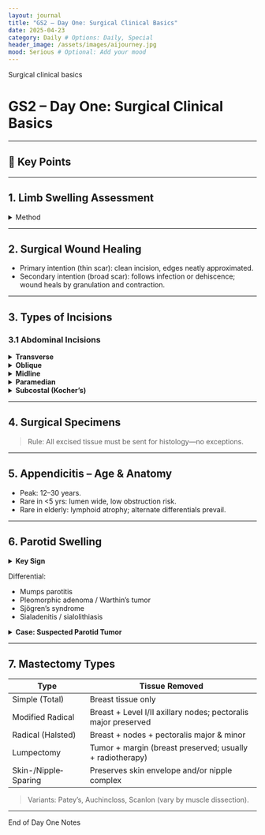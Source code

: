 ```yaml
---
layout: journal
title: "GS2 – Day One: Surgical Clinical Basics"
date: 2025-04-23
category: Daily # Options: Daily, Special
header_image: /assets/images/aijourney.jpg
mood: Serious # Optional: Add your mood
---
```

Surgical clinical basics

# GS2 – Day One: Surgical Clinical Basics

---

## 🚨 Key Points

---

## 1. Limb Swelling Assessment  
<details>
<summary>Method</summary>

1. Select a fixed bony landmark (e.g., olecranon).  
2. Measure circumference at a set distance (e.g., 10 cm proximal or distal).  
3. Repeat on contralateral limb and compare.

Interpretation:  
A difference ≥ 1 cm suggests unilateral swelling.  
</details>

---

## 2. Surgical Wound Healing  
- Primary intention (thin scar): clean incision, edges neatly approximated.  
- Secondary intention (broad scar): follows infection or dehiscence; wound heals by granulation and contraction.

---

## 3. Types of Incisions

### 3.1 Abdominal Incisions  
<details>
<summary><strong>Transverse</strong></summary>

- Lanz: follows Langer’s lines → cosmetic, less pain; common for appendectomy.  
</details>

<details>
<summary><strong>Oblique</strong></summary>

- Gridiron: muscle-splitting; alternative for appendectomy.  
</details>

<details>
<summary><strong>Midline</strong></summary>

- Infraumbilical (lower midline)  
- Supraumbilical (upper midline)  
- Combined “Cape to Cairo”: xiphoid → pubic symphysis for rapid access in trauma.  
</details>

<details>
<summary><strong>Paramedian</strong></summary>

- Offset to right/left of midline; muscle-splitting variant.  
</details>

<details>
<summary><strong>Subcostal (Kocher’s)</strong></summary>

- Right: cholecystectomy, biliary surgery.  
- Left: splenectomy (rare).  
</details>

---

## 4. Surgical Specimens  
> Rule: All excised tissue must be sent for histology—no exceptions.

---

## 5. Appendicitis – Age & Anatomy  
- Peak: 12–30 years.  
- Rare in <5 yrs: lumen wide, low obstruction risk.  
- Rare in elderly: lymphoid atrophy; alternate differentials prevail.

---

## 6. Parotid Swelling  

<details>
<summary><strong>Key Sign</strong></summary>

Swelling that raises the earlobe → pathognomonic for parotid gland involvement.  
</details>

Differential:  
- Mumps parotitis  
- Pleomorphic adenoma / Warthin’s tumor  
- Sjögren’s syndrome  
- Sialadenitis / sialolithiasis  

<details>
<summary><strong>Case: Suspected Parotid Tumor</strong></summary>

- Investigations: FNAC, ultrasound/CT.  
- Imaging: Lobulated soft‐tissue opacity inferior to mastoid; no calcifications.  
- Likely Dx: Pleomorphic adenoma.  
</details>

---

## 7. Mastectomy Types  

| Type                   | Tissue Removed                                                   |
|------------------------|------------------------------------------------------------------|
| Simple (Total)     | Breast tissue only                                               |
| Modified Radical   | Breast + Level I/II axillary nodes; pectoralis major preserved   |
| Radical (Halsted)  | Breast + nodes + pectoralis major & minor                        |
| Lumpectomy         | Tumor + margin (breast preserved; usually + radiotherapy)        |
| Skin-/Nipple‐Sparing | Preserves skin envelope and/or nipple complex                   |

> Variants: Patey’s, Auchincloss, Scanlon (vary by muscle dissection).

---
End of Day One Notes
